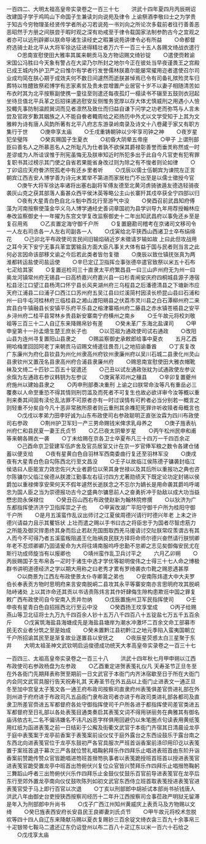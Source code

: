 <!-- { "loadSidebar": true } -->
一百四二、大明太祖高皇帝实录卷之一百三十七
　　洪武十四年夏四月丙辰朔诏改建国子学于鸡鸣山下命国子生兼读刘向说苑及律令  上谕祭酒李敬曰士之为学贵于知古今穷物理圣经贤传学者所必习若说苑一书刘向之所论次多载前者往行善善恶恶昭然于方册之间朕尝于暇时观之深有劝戒至于律令载国家法制参酌古今之宜观之者亦可以远刑辟卿以朕命导诸生读经史之暇兼说苑讲律令必有所益
　　○命都督府选骑士赴北平从大将军徐达征进得精壮者万六千一百三十五人各赐文绮战衣遣行
　　○思南宣慰使田大雅率其属来朝贡马及方物诏赐文绮钞锭
　　○遣使赍敕谕宋国公冯胜曰今天象有警占在大梁乃尔所封之地尔今正在彼处当早夜谨畏王之宫殿已成王城内外护卫严之曰惟尔有学者行发誉儒林朕嘉尔能屡常擢用迩者遣使召尔司业成均简在朕心期于成效夫何不数日间遽然而逝朕甚悼焉已令有司备礼殡殓灵车归葬特以牲醴致祭崧博学有志家素贫及贵未尝增置产业居官十岁不以妻子相随清苦如布衣时其为北平按察副使携一童往至则遣还每夜孤灯一榻读书不辍至五鼓则衣冠起坐待旦值北平兵革之后招徕逋逃慰安反侧惟务宽厚以存大体尤慎威刑之用遇小人憸狡輙先事防制温颜巽词而见者凛然及致仕而归益自谦下问学之功老而弥笃与人言未尝及官政岁歉其姻族之人不能自餋者輙周给之崧扬历中外尤以文学受知于上其为文雅粹为诗有唐人风韵所著有北平八府志东游录岭南录及诗文十八卷藏于家又有职方集行于世
　　○庚申享太庙
　　○壬戌重铸朝钟以少牢享司钟之神
　　○夜岁星犯垒璧阵
　　○癸亥赐国子生夏衣
　　○初昏大阴晕五帝座
　　○甲子  上谓刑部臣曰善名人之所慕恶名人之所耻凡为仕者孰不欲保其爵禄彰善誉而垂羙称然或一时差谬或为人所诖误惟于刑宪虽悔无及朕审知近时所犯多出于此自今凡官吏有犯宥罪复职书其过榜示其门使之自省若果能省身改过则为除之有不悛者则论如律
　　○丁卯诏应天府餋济院孤老中有还乡里者听
　　○戊辰以儒士伍朝宾为谏院左正言朝宾江西吉安人博学善为诗元末累举不第进而家居杜门不出至是以儒士徵授今官
　　○庚午大将军徐达率诸将出塞右副将军傅友德至北黄河虏骑骇遁友德选轻骑夜袭灰山克之获其部落人畜甚众西平侯沐英等略公主山长寨歼其戍卒获全宁四部以归
　　○夜有大星青白色自北斗魁中西北行至游气中没
　　○癸酉召前武昌知府傅藻为河南按察使藻金华义乌人博学通经史善词章国初为县学训导九年用荐授翰林应奉改监察御史十一年擢为东宫文学复改监察御史十二年出知武昌府以事免还乡至是复召用焉
　　○乙亥置定海守御千户所
　　○复置磨勘司稽考在京诸司文移司令一人左右司丞各一人左右司副各一人
　　○戊寅给北平狭西山西诸卫士卒布绢绵花
　　○己卯北平布政使司言民间旧输焰硝近岁未徵请岁输如故  上曰此但攻战用之耳今天下安宁无事兵革宜罢输且方面大臣凡事关大体有益于国与民者则当言之此何必言因命该部移文谕之今后若此类者皆勿复徵
　　○庚辰以致仕镇抚张真为两淮都转运盐使司盐运使
　　○辛巳定辽卫指挥佥事张德卒遣官致祭以米五十石布七疋给其家
　　○复置巡检司三十直隶太平府繁昌县一曰三山庐州府无为州一曰奥龙河镇常州府无锡县一曰高桥嘉兴府嘉兴县一曰杉青闸安庆府四桐城县源子港宿松县泾江口望江县杨湾口怀宁县长风夹湖州府三乌程县之后潘德清县之下塘新市应天府江浦县二曰浦子口西江口苏州府五吴江县曰烂溪简村因渎长桥昆山县曰石浦和州一曰牛屯河桂林府三临桂县之湘山渡阳朔县之伏荔市灵川县之白石潭柳州府二来宾县白牛镇融县长安镇平乐府平乐县之榕津寨梧州府二藤县之赤水镇苍梧县之安平乡浔州府二桂平县常林乡贵县新安寨南宁府横州之南乡
　　○壬午故元将校刘敬祖等三百三十二人自辽东来降赐帛钞有差
　　○癸未革广东海北盐课司
　　○甲申皇第十一孙孟熜生楚王庶长子也
　　○以范祖为通政使司试右通政
　　○改阳山县为连州寻复置阳山县隶之
　　○赐监察御史承敕郎给事中夏衣
　　五月乙酉朔哈梅里回回阿老丁来朝贡马诏赐文绮遣往畏吾儿之地招谕番酋
　　○丁亥复改广东廉州为府化县钦县为州化州隶高州府钦州隶廉州府以吴川石城二县隶化州灵山县隶钦州又置茂名县隶高州府合浦县隶廉州府
　　○赐思南宣慰使田大雅衣帽靴袜及文绮二十匹钞二百五十锭遣还
　　○己丑以试左通政张紞为试通政使左参议余熂为左通政右参议韩钥为左参议
　　○庚寅革邓州之穰县
　　○辛卯复置夔州府施州以建始县隶之
　　○丙申刑部奏决重刑  上谕之曰朕常命汝等凡有重岳必三覆奏以人命至重恐不得其情则刑罚滥及而死者不可复生也故必欲详审今汝等概以重刑来奏其间固有渎伦乱法罪不可原者亦有一时过误情有可矜者必当分别若一概言之则轻重不分矣自今凡十恶非常赦所原者则云重刑其余襍犯死罪许听收赎者毋概言也
　　○戊戌以孝弟力田李好诚为山东布政使司右参政聪明正直张汝霖为四川布政使司右参政
　　○荆州护卫军妇一产三男命赐钱米俾求乳母养之
　　○庚子旌表杭州府仁和县民夏一妻王氏贞节
　　○乙巳夜太阴晕岁星
　　○丙午松州民申和甫等来朝各赐衣一袭
　　○丁未给赐在京各卫士卒夏布凡三十四万一千四百余疋
　　○己酉命京卫营建军伍庐舍及官员居室又计在京一岁官俸军粮之数令各建仓储蓄以便支给
　　○夜有星黄白色自羽林军西南委曲行复还至羽林军没
　　○庚戌夜有大星青白色自勾陈西北行至文昌没
　　○壬子以故临江侯陈德子镛袭封临江侯诰曰人臣能宣力效忠佐兴大业者爵位以荣其身世禄以及其后所以重报功之典也咨尔陈镛尔父临江侯德从朕渡江勤事左右征讨四方尤著勋绩天下既定论功定封锡以侯爵加以重禄俾享安荣何天不假年遽然长逝朕念之不忘尔为嫡长是用命袭其爵呜呼竭忠为国人臣之当为崇德报功古今之盛典尔镛思前人之奋勇折冲于勍敌以成大功当益懋忠勋永保禄位
　　○癸丑召山西右布政使赵新为翰林院修撰
　　○以狄济为广东都指挥使济济宁卫指挥崇之子也
　　○甲寅改湖广平阳守御千户所为桂阳守御千户所
　　○是月五溪蛮作乱议出师讨之江夏侯周德兴请行时德兴年老  上未之许德兴请益力且示其矍铄状  上壮而遣之赐以手书曰古之将臣忠于为国者尽智虑筋力之所能及御灾捍患终其身而后止若赵充国图取西羌马援请讨交阯朕常叹羡谓古有其人而今不可得乃者五溪蛮叛阻遏王化贻祸良民朕方择将命师尔德兴奋然请行朕悯卿年老不忍烦卿卿乃固请爰命为大将往靖南服呜呼忠勤不怠卿之志见矣御侮安民尤在斯行功成师旋当有以报卿也
　　○靖州蛮作乱卫兵讨平之
　　六月乙卯朔
　　○丙辰赐国子生布帛各一疋时于诸生中选才学优等聪明俊伟之士得三十七人命之博极群书讲明道德经济之学以期大用称之曰老秀才累有罗绮袭衣巾靴之赐恩遇甚厚
　　○以商景为江西左布政使景太仆寺卿暠之弟也
　　○安南陈炜遣大中大夫罗伯长奉表贡方物时思明府来言安南脱峒二县攻其永平等寨安南亦言思明府攻其脱峒陆峙诸处  上以其诈命还其贡以书诘责陈炜言其作奸肆侮生隙构患欺诳中国之罪复敕广西布政使司自今安南入贡并勿纳
　　○戊辰置施州卫军民指挥使司
　　○壬申夜有星青白色自招摇西北行至云中没
　　○癸酉扬王坟享堂成
　　○丙子给赐燕山等卫北征将士九万九千四百余人钞十五万八千四百八十五锭盐七万五千五百余斤
　　○戊寅筑海盐县海塘成先是海盐县塘岸为潮水冲激坏二百余文命工部募市民无农业者分筑之至是始成
　　○癸未置黔江县初黔江之地元季陷入蛮夷国朝立千户所招谕其民至是渐复故业遂置县以安抚之
　　○夜辰星荧惑太白三星聚于东井
　　大明太祖圣神文武钦明启运俊德成功统天大孝高皇帝实录卷之一百三十七

一百四三、太祖高皇帝实录卷之一百三十八
　　洪武十四年秋七月甲申朔以江西布政使司右参政杨盘为左参政
　　○乙酉重定进贺表笺礼仪凡  天寿圣节正旦冬至在外各衙门先期拜表称贺至期前一日文武官于本衙门内齐沐宿歇至日于所在大衙门内会同文武官具服行告天祝寿礼其  天寿圣节在外五品以上衙门止进表文一通正旦冬至加中宫皇太子笺文各一通王府布政司按察司直隶府州表笺俱差官赍进礼部在外则州进于府府进于布政司凡五品衙门隶布政司者亦进于布政司类进礼部各都司及直隶卫所差官赍进五军都督府各处守御指挥使司千户所各进于都指挥使司差官类进五军都督府至日礼部以各处表笺目通类奏启其表笺文词不得用骈丽务在典雅其有御名庙讳依古礼二名不偏讳嫌名不讳凡凶恶字样俱用回避仍以朱笔圈点句读表用黄纸笺用红纸为函进表笺之前一日结彩于公廨及街衢文武官于本衙门齐宿其日清晨设龙亭于庭中表笺案于龙亭前香案于表笺案前设仪仗于庭外露台之东西设鼓乐于露台南之东西北向进表笺官位于龙亭东鼓初严各官具服次严班首诣香案前涤印用印讫以表笺置于案班首退于幕次三严各就位赞礼唱鞠躬拜乐作四拜乐止唱进表班首由东阶升诣香案前赞跪传赞众官皆跪唱进笏班首搢笏执事者以表笺跪授班首班首以授进表笺官进表笺官跪受置龙亭中班首出笏俯伏兴复位众官皆兴赞拜乐作四拜乐止唱搢笏鞠躬三舞蹈山呼者三出笏俯伏兴乐作四拜乐止金鼓仪仗鼓乐百官前导进表笺官在龙亭后东行至郊外置龙亭南向仪仗鼓吹陈列如初文武官东西侍立班首取表笺授进表笺官进表笺官受于马上即行百官以次退
　　○丁亥以刑部郎中胡祯试本部尚书祯钱唐人洪武八年由御史台吏授狭西按察司经历十二年升江西按察司佥事莅政严明狱无留滞是年入为刑部郎中升尚书
　　○戊子广西江州知州黄威庆上表贡马及方物赐以文绮
　　○癸巳旌表西安府长安县民王良卿妻刘氏贞节
　　○甲午故元将校术忽脱欢等四十四人自辽东来降献马赐以夏衣复赐钞三百余锭文绮衣衾三百九十余事帛三十疋银带七鞍马二遣还辽东仍诏登州以布二百八十疋辽东以米一百六十石给之
　　○戊戌享太庙
